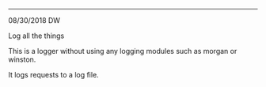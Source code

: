 *********************************
08/30/2018  DW

Log all the things

This is a logger without using any 
logging modules such as morgan or winston.

It logs requests to a log file.
